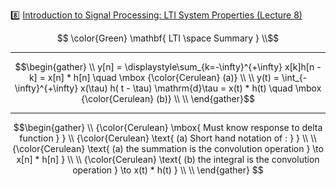 :eight: [Introduction to Signal Processing: LTI System Properties (Lecture 8)](https://youtu.be/V2mz6R4yrwc)


```math
   \color{Green} \mathbf{ LTI \space Summary  } \\
```

---

```math
\begin{gather}
    \\
    y[n] = \displaystyle\sum_{k=-\infty}^{+\infty} x[k]h[n - k] = x[n] * h[n] \quad \mbox  {\color{Cerulean} (a)} \\
    \\
    y(t) = \int_{-\infty}^{+\infty} x(\tau) h( t - \tau) \mathrm{d}\tau = x(t) * h(t) \quad \mbox  {\color{Cerulean} (b)} \\
    \\
\end{gather}
```
---
```math
\begin{gather}
    \\
    {\color{Cerulean} \mbox{ Must know response to delta function } } \\
    {\color{Cerulean} \text{ (a) Short hand notation of : } } \\
    \\
    {\color{Cerulean} \text{ (a) the summation is the convolution operation  } \to x[n] * h[n] } \\
    \\
    {\color{Cerulean} \text{ (b) the integral is the convolution operation  } \to x(t) * h(t) } \\
    \\
\end{gather}        
```
